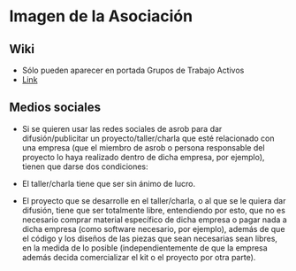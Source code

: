 # Imagen de la Asociación

## Wiki

* Sólo pueden aparecer en portada Grupos de Trabajo Activos
* [Link](http://asrob.uc3m.es/index.php/Main_Page)

## Medios sociales

* Si se quieren usar las redes sociales de asrob para dar difusión/publicitar un proyecto/taller/charla que esté relacionado con una empresa (que el miembro de asrob o persona responsable del proyecto lo haya realizado dentro de dicha empresa, por ejemplo), tienen que darse dos condiciones:

 * El taller/charla tiene que ser sin ánimo de lucro.

 * El proyecto que se desarrolle en el taller/charla, o al que se le quiera dar difusión, tiene que ser totalmente libre, entendiendo por esto, que no es necesario comprar material específico de dicha empresa o pagar nada a dicha empresa (como software necesario, por ejemplo), además de que el código y los diseños de las piezas que sean necesarias sean libres, en la medida de lo posible (independientemente de que la empresa además decida comercializar el kit o el proyecto por otra parte).
